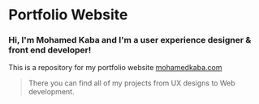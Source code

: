 # Portfolio Website

### Hi, I'm Mohamed Kaba and I'm a user experience designer & front end developer!

This is a repository for my portfolio website [mohamedkaba.com](https://www.mohamedkaba.com)

> There you can find all of my projects from UX designs to Web development.

